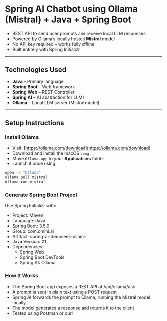 # Spring AI Chatbot using Ollama (Mistral) + Java + Spring Boot

- REST API to send user prompts and receive local LLM responses
- Powered by Ollama’s locally hosted **Mistral** model
- No API key required – works fully offline
- Built entirely with Spring Initializr

---

## Technologies Used

- **Java** – Primary language
- **Spring Boot** – Web framework
- **Spring Web** – REST Controller
- **Spring AI** – AI abstraction for LLMs
- **Ollama** – Local LLM server (Mistral model)

---

## Setup Instructions

### Install Ollama

- Visit: [https://ollama.com/download](https://ollama.com/download)
- Download and install the macOS `.dmg`
- Move `Ollama.app` to your **Applications** folder
- Launch it once using:

```bash
open -a "Ollama"
ollama pull mistral
ollama run mistral
```

### Generate Spring Boot Project

Use Spring Initializr with:


- Project: Maven
- Language: Java
- Spring Boot: 3.5.0
- Group: com.omini.ai
- Artifact: spring-ai-deepseek-ollama
- Java Version: 21
- Dependencies:
    - Spring Web
    - Spring Boot DevTools
    - Spring AI: Ollama


### How It Works

- The Spring Boot app exposes a REST API at /api/ollama/ask
- A prompt is sent in plain text using a POST request
- Spring AI forwards the prompt to Ollama, running the Mistral model locally
- The model generates a response and returns it to the client
- Tested using Postman or curl

